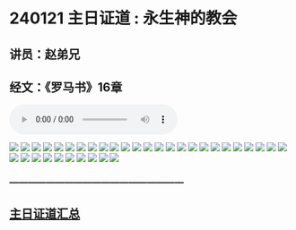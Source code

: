 # 240121 主日证道 : 永生神的教会
## 讲员：赵弟兄
## 经文：《罗马书》16章

<audio controls src="./240121.mp3"></audio>

![](./1.JPG)
![](./2.JPG)
![](./3.JPG)
![](./4.JPG)
![](./5.JPG)
![](./6.JPG)
![](./7.JPG)
![](./8.JPG)
![](./9.JPG)
![](./10.JPG)
![](./11.JPG)
![](./12.JPG)
![](./13.JPG)
![](./14.JPG)
![](./15.JPG)
![](./16.JPG)
![](./17.JPG)
![](./18.JPG)
![](./19.JPG)
![](./20.JPG)
![](./21.JPG)
![](./22.JPG)
![](./23.JPG)
![](./24.JPG)
![](./25.JPG)
![](./26.JPG)
![](./27.JPG)
![](./28.JPG)
![](./29.JPG)
![](./30.JPG)
![](./31.JPG)
![](./32.JPG)
![](./33.JPG)
![](./34.JPG)
![](./35.JPG)


### ———————————————————

## [主日证道汇总](https://nccchurch.github.io/Sermons/)




